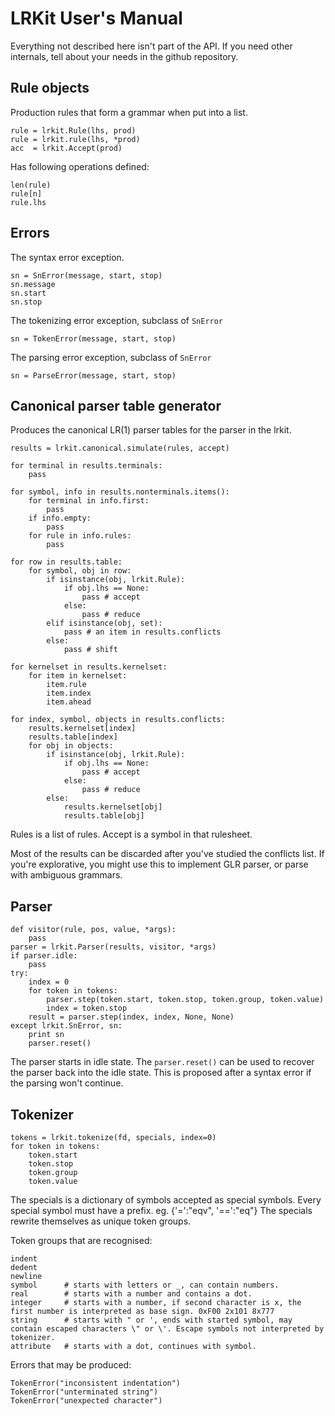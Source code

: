 # LRKit User's Manual

Everything not described here isn't part of the API. If you need other
internals, tell about your needs in the github repository.

## Rule objects

Production rules that form a grammar when put into a list.

    rule = lrkit.Rule(lhs, prod)
    rule = lrkit.rule(lhs, *prod)
    acc  = lrkit.Accept(prod)

Has following operations defined:

    len(rule)
    rule[n]
    rule.lhs

## Errors

The syntax error exception.

    sn = SnError(message, start, stop)
    sn.message
    sn.start
    sn.stop

The tokenizing error exception, subclass of `SnError`

    sn = TokenError(message, start, stop)

The parsing error exception, subclass of `SnError`

    sn = ParseError(message, start, stop)

## Canonical parser table generator

Produces the canonical LR(1) parser tables for the parser in the lrkit.

    results = lrkit.canonical.simulate(rules, accept)

    for terminal in results.terminals:
        pass

    for symbol, info in results.nonterminals.items():
        for terminal in info.first:
            pass
        if info.empty:
            pass
        for rule in info.rules:
            pass

    for row in results.table:
        for symbol, obj in row:
            if isinstance(obj, lrkit.Rule):
                if obj.lhs == None:
                    pass # accept
                else:
                    pass # reduce
            elif isinstance(obj, set):
                pass # an item in results.conflicts
            else:
                pass # shift

    for kernelset in results.kernelset:
        for item in kernelset:
            item.rule
            item.index
            item.ahead

    for index, symbol, objects in results.conflicts:
        results.kernelset[index]
        results.table[index]
        for obj in objects:
            if isinstance(obj, lrkit.Rule):
                if obj.lhs == None:
                    pass # accept
                else:
                    pass # reduce
            else:
                results.kernelset[obj]
                results.table[obj]

Rules is a list of rules.
Accept is a symbol in that rulesheet.

Most of the results can be discarded after you've
studied the conflicts list. If you're explorative, you might
use this to implement GLR parser, or parse with ambiguous
grammars.

## Parser

    def visitor(rule, pos, value, *args):
        pass
    parser = lrkit.Parser(results, visitor, *args)
    if parser.idle:
        pass
    try:
        index = 0
        for token in tokens:
            parser.step(token.start, token.stop, token.group, token.value)
            index = token.stop
        result = parser.step(index, index, None, None)
    except lrkit.SnError, sn:
        print sn
        parser.reset()

The parser starts in idle state. The `parser.reset()` can be used to
recover the parser back into the idle state. This is proposed after
a syntax error if the parsing won't continue.

## Tokenizer

    tokens = lrkit.tokenize(fd, specials, index=0)
    for token in tokens:
        token.start
        token.stop
        token.group
        token.value

The specials is a dictionary of symbols accepted as special symbols.
Every special symbol must have a prefix. eg. {'=':"eqv", '==':"eq"}
The specials rewrite themselves as unique token groups.

Token groups that are recognised:

    indent
    dedent
    newline
    symbol      # starts with letters or _, can contain numbers.
    real        # starts with a number and contains a dot.
    integer     # starts with a number, if second character is x, the first number is interpreted as base sign. 0xF00 2x101 8x777
    string      # starts with " or ', ends with started symbol, may contain escaped characters \" or \'. Escape symbols not interpreted by tokenizer.
    attribute   # starts with a dot, continues with symbol.

Errors that may be produced:

    TokenError("inconsistent indentation")
    TokenError("unterminated string")
    TokenError("unexpected character")
